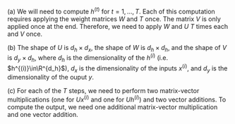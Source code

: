 (a) We will need to compute $h^{(t)}$ for $t = 1, \ldots, T$. Each of this computation requires applying the weight matrices $W$ and $T$ once. The matrix $V$ is only applied once at the end. Therefore, we need to apply $W$ and $U$ $T$ times each and $V$ once.

(b) The shape of $U$ is $d_h \times d_x$, the shape of $W$ is $d_h \times d_h$, and the shape of $V$ is $d_y \times d_h$, where $d_h$ is the dimensionality of the $h^{(i)}$ (i.e. $h^{(i)}\in\R^{d_h}$), $d_x$ is the dimensionality of the inputs $x^{(i)}$, and $d_y$ is the dimensionality of the ouput $y$.

(c) For each of the $T$ steps, we need to perform two matrix-vector multiplications (one for $Ux^{(i)}$ and one for $Uh^{(i)}$) and two vector additions. To compute the output, we need one additional matrix-vector multiplication and one vector addition. 